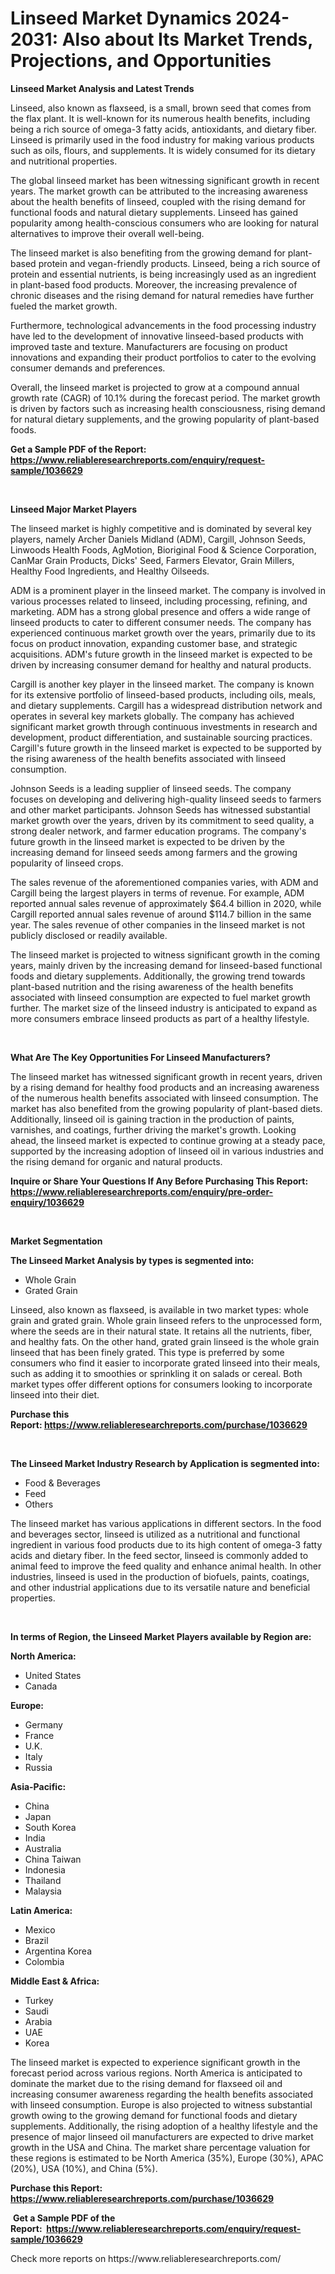 <p><h1>Linseed Market Dynamics 2024-2031: Also about Its Market Trends, Projections, and Opportunities</h1></p><p><strong>Linseed Market Analysis and Latest Trends</strong></p>
<p><p>Linseed, also known as flaxseed, is a small, brown seed that comes from the flax plant. It is well-known for its numerous health benefits, including being a rich source of omega-3 fatty acids, antioxidants, and dietary fiber. Linseed is primarily used in the food industry for making various products such as oils, flours, and supplements. It is widely consumed for its dietary and nutritional properties.</p><p>The global linseed market has been witnessing significant growth in recent years. The market growth can be attributed to the increasing awareness about the health benefits of linseed, coupled with the rising demand for functional foods and natural dietary supplements. Linseed has gained popularity among health-conscious consumers who are looking for natural alternatives to improve their overall well-being.</p><p>The linseed market is also benefiting from the growing demand for plant-based protein and vegan-friendly products. Linseed, being a rich source of protein and essential nutrients, is being increasingly used as an ingredient in plant-based food products. Moreover, the increasing prevalence of chronic diseases and the rising demand for natural remedies have further fueled the market growth.</p><p>Furthermore, technological advancements in the food processing industry have led to the development of innovative linseed-based products with improved taste and texture. Manufacturers are focusing on product innovations and expanding their product portfolios to cater to the evolving consumer demands and preferences.</p><p>Overall, the linseed market is projected to grow at a compound annual growth rate (CAGR) of 10.1% during the forecast period. The market growth is driven by factors such as increasing health consciousness, rising demand for natural dietary supplements, and the growing popularity of plant-based foods.</p></p>
<p><strong>Get a Sample PDF of the Report:&nbsp; <a href="https://www.reliableresearchreports.com/enquiry/request-sample/1036629">https://www.reliableresearchreports.com/enquiry/request-sample/1036629</a></strong></p>
<p>&nbsp;</p>
<p><strong>Linseed Major Market Players</strong></p>
<p><p>The linseed market is highly competitive and is dominated by several key players, namely Archer Daniels Midland (ADM), Cargill, Johnson Seeds, Linwoods Health Foods, AgMotion, Bioriginal Food & Science Corporation, CanMar Grain Products, Dicks' Seed, Farmers Elevator, Grain Millers, Healthy Food Ingredients, and Healthy Oilseeds.</p><p>ADM is a prominent player in the linseed market. The company is involved in various processes related to linseed, including processing, refining, and marketing. ADM has a strong global presence and offers a wide range of linseed products to cater to different consumer needs. The company has experienced continuous market growth over the years, primarily due to its focus on product innovation, expanding customer base, and strategic acquisitions. ADM's future growth in the linseed market is expected to be driven by increasing consumer demand for healthy and natural products.</p><p>Cargill is another key player in the linseed market. The company is known for its extensive portfolio of linseed-based products, including oils, meals, and dietary supplements. Cargill has a widespread distribution network and operates in several key markets globally. The company has achieved significant market growth through continuous investments in research and development, product differentiation, and sustainable sourcing practices. Cargill's future growth in the linseed market is expected to be supported by the rising awareness of the health benefits associated with linseed consumption.</p><p>Johnson Seeds is a leading supplier of linseed seeds. The company focuses on developing and delivering high-quality linseed seeds to farmers and other market participants. Johnson Seeds has witnessed substantial market growth over the years, driven by its commitment to seed quality, a strong dealer network, and farmer education programs. The company's future growth in the linseed market is expected to be driven by the increasing demand for linseed seeds among farmers and the growing popularity of linseed crops.</p><p>The sales revenue of the aforementioned companies varies, with ADM and Cargill being the largest players in terms of revenue. For example, ADM reported annual sales revenue of approximately $64.4 billion in 2020, while Cargill reported annual sales revenue of around $114.7 billion in the same year. The sales revenue of other companies in the linseed market is not publicly disclosed or readily available.</p><p>The linseed market is projected to witness significant growth in the coming years, mainly driven by the increasing demand for linseed-based functional foods and dietary supplements. Additionally, the growing trend towards plant-based nutrition and the rising awareness of the health benefits associated with linseed consumption are expected to fuel market growth further. The market size of the linseed industry is anticipated to expand as more consumers embrace linseed products as part of a healthy lifestyle.</p></p>
<p>&nbsp;</p>
<p><strong>What Are The Key Opportunities For Linseed Manufacturers?</strong></p>
<p><p>The linseed market has witnessed significant growth in recent years, driven by a rising demand for healthy food products and an increasing awareness of the numerous health benefits associated with linseed consumption. The market has also benefited from the growing popularity of plant-based diets. Additionally, linseed oil is gaining traction in the production of paints, varnishes, and coatings, further driving the market's growth. Looking ahead, the linseed market is expected to continue growing at a steady pace, supported by the increasing adoption of linseed oil in various industries and the rising demand for organic and natural products.</p></p>
<p><strong>Inquire or Share Your Questions If Any Before Purchasing This Report: <a href="https://www.reliableresearchreports.com/enquiry/pre-order-enquiry/1036629">https://www.reliableresearchreports.com/enquiry/pre-order-enquiry/1036629</a></strong></p>
<p>&nbsp;</p>
<p><strong>Market Segmentation</strong></p>
<p><strong>The Linseed Market Analysis by types is segmented into:</strong></p>
<p><ul><li>Whole Grain</li><li>Grated Grain</li></ul></p>
<p><p>Linseed, also known as flaxseed, is available in two market types: whole grain and grated grain. Whole grain linseed refers to the unprocessed form, where the seeds are in their natural state. It retains all the nutrients, fiber, and healthy fats. On the other hand, grated grain linseed is the whole grain linseed that has been finely grated. This type is preferred by some consumers who find it easier to incorporate grated linseed into their meals, such as adding it to smoothies or sprinkling it on salads or cereal. Both market types offer different options for consumers looking to incorporate linseed into their diet.</p></p>
<p><strong>Purchase this Report:&nbsp;<a href="https://www.reliableresearchreports.com/purchase/1036629">https://www.reliableresearchreports.com/purchase/1036629</a></strong></p>
<p>&nbsp;</p>
<p><strong>The Linseed Market Industry Research by Application is segmented into:</strong></p>
<p><ul><li>Food & Beverages</li><li>Feed</li><li>Others</li></ul></p>
<p><p>The linseed market has various applications in different sectors. In the food and beverages sector, linseed is utilized as a nutritional and functional ingredient in various food products due to its high content of omega-3 fatty acids and dietary fiber. In the feed sector, linseed is commonly added to animal feed to improve the feed quality and enhance animal health. In other industries, linseed is used in the production of biofuels, paints, coatings, and other industrial applications due to its versatile nature and beneficial properties.</p></p>
<p>&nbsp;</p>
<p><strong>In terms of Region, the Linseed Market Players available by Region are:</strong></p>
<p>
    <p> <strong> North America: </strong>
        <ul>
            <li>United States</li>
            <li>Canada</li>
        </ul>
        </p> 
    <p> <strong> Europe: </strong>
        <ul>
            <li>Germany</li>
            <li>France</li>
            <li>U.K.</li>
            <li>Italy</li>
            <li>Russia</li>
        </ul>
        </p> 
    <p> <strong> Asia-Pacific: </strong>
        <ul>
            <li>China</li>
            <li>Japan</li>
            <li>South Korea</li>
            <li>India</li>
            <li>Australia</li>
            <li>China Taiwan</li>
            <li>Indonesia</li>
            <li>Thailand</li>
            <li>Malaysia</li>
        </ul>
        </p> 
    <p> <strong> Latin America: </strong>
        <ul>
            <li>Mexico</li>
            <li>Brazil</li>
            <li>Argentina Korea</li>
            <li>Colombia</li>
        </ul>
        </p> 
    <p> <strong> Middle East & Africa: </strong>
        <ul>
            <li>Turkey</li>
            <li>Saudi</li>
            <li>Arabia</li>
            <li>UAE</li>
            <li>Korea</li>
        </ul>
    </p>
    </p>
<p><p>The linseed market is expected to experience significant growth in the forecast period across various regions. North America is anticipated to dominate the market due to the rising demand for flaxseed oil and increasing consumer awareness regarding the health benefits associated with linseed consumption. Europe is also projected to witness substantial growth owing to the growing demand for functional foods and dietary supplements. Additionally, the rising adoption of a healthy lifestyle and the presence of major linseed oil manufacturers are expected to drive market growth in the USA and China. The market share percentage valuation for these regions is estimated to be North America (35%), Europe (30%), APAC (20%), USA (10%), and China (5%).</p></p>
<p><strong>Purchase this Report: <a href="https://www.reliableresearchreports.com/purchase/1036629">https://www.reliableresearchreports.com/purchase/1036629</a></strong></p>
<p>&nbsp;<strong>Get a Sample PDF of the Report:&nbsp;&nbsp;<a href="https://www.reliableresearchreports.com/enquiry/request-sample/1036629">https://www.reliableresearchreports.com/enquiry/request-sample/1036629</a></strong></p>
<p><strong></strong></p>
<p>Check more reports on https://www.reliableresearchreports.com/</p>